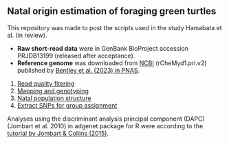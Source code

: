 ##  Natal origin estimation of foraging green turtles

This repository was made to post the scripts used in the study Hamabata et al. (in review).



- **Raw short-read data** were in GenBank BioProject accession PRJDB13199 (released after acceptance).
- **Reference genome** was downloaded from [NCBI](https://www.ncbi.nlm.nih.gov/assembly/GCF_015237465.2#/st) (rCheMyd1.pri.v2) published by [Bentley et al. (2023) in PNAS](https://doi.org/10.1073/pnas.2201076120).



1. [Read quality fitering](https://github.com/tmkhmbt/foraging_turtle_group_assignment/blob/main/read_quality_filtering.md)
2. [Mapping and genotyping](https://github.com/tmkhmbt/foraging_turtle_group_assignment/blob/main/mapping_to_genotyping.md)
3. [Natal population structure](https://github.com/tmkhmbt/foraging_turtle_analysis_with_SNPs/blob/main/population_structure.md)
4. [Extract SNPs for group assignment](https://github.com/tmkhmbt/foraging_turtle_analysis_with_SNPs/blob/main/extract_SNPs_for_group_assignment.md)

Analyses using the discriminant analysis principal component (DAPC) (Jombart et al. 2010) in adgenet package for R were according to the [tutorial by Jombart & Collins (2015)](https://adegenet.r-forge.r-project.org/files/tutorial-dapc.pdf).
